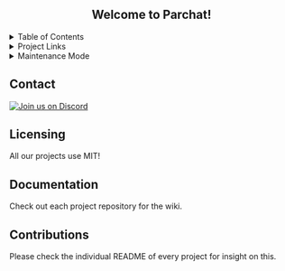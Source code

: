 <div align="center">

  <h2 align="center">Welcome to Parchat!</h2>

</div>

<!-- Table of Contents -->

<details>
  <summary>Table of Contents</summary>
  <ol>
    <li><a href="#contact">Contact</a></li>
    <li><a href="#licensing">License</a></li>
    <li><a href="#documentation">Documentation</a></li>
    <!--<li><a href="#donating">Donations</a></li>-->
    <li><a href="#contributions">Contributions</a></li>
  </ol>
</details>

<details>
  <summary>Project Links</summary>
   <ol>
    <li><a href="https://github.com/Parchat/Quill">Quill</a></li>
   </ol>
</details>

<details>
  <summary>Maintenance Mode</summary>
   <ol>
     <li><a href="#">N/A</a></li
   </ol>
</details>

## Contact
  [![Join us on Discord](https://discord.com/api/guilds/982773962771689472/widget.png?style=banner2)](https://discord.gg/MrmHTnUrM8)

## Licensing
All our projects use MIT!

## Documentation
Check out each project repository for the wiki.

<!--## Donations
https://github.com/sponsors/Parchat-->

## Contributions
Please check the individual README of every project for insight on this.

<!--
## Special thanks to:
<table>
  
 <tr>

  <td>

  ### Modrinth
    
  [<img src="https://raw.githubusercontent.com/modrinth/art/main/Branding/Favicon/favicon__512x512.png" alt="Modrinth Logo" height="75">](https://modrinth.com/)
    
   [Modrinth](https://modrinth.com/), Looking for a good place to browse mods, plugins & resource packs? Consider checking out Modrinth!

  </td>

  <td>

  ### Apex Hosting

  [<img src="https://raw.githubusercontent.com/RyderBelserion/Assets/main/hosting/apexhosting/apex-cube-white.png" alt="Apex Hosting" height="75">](#)
    
  [Apex Hosting](https://billing.apexminecrafthosting.com/aff.php?aff=5511), Are you looking to switch hosts? Considering checking out our partner Apex Hosting!

  </td>

  <td>

  ### JetBrains

  [<img src="https://resources.jetbrains.com/storage/products/company/brand/logos/jb_beam.png" alt="JetBrains Logo" height="75">](https://www.jetbrains.com)

  [JetBrains](https://www.jetbrains.com/), supplied us with one of their [Open Source Licenses](https://www.jetbrains.com/opensource/). Intellij is a  recommended IDE to work with any of our projects!

  </td>

 </tr>
  
</table>
-->
